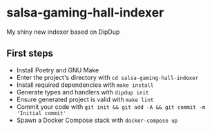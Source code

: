 # salsa-gaming-hall-indexer

My shiny new indexer based on DipDup

## First steps

* Install Poetry and GNU Make
* Enter the project's directory with `cd salsa-gaming-hall-indexer`
* Install required dependencies with `make install`
* Generate types and handlers with `dipdup init`
* Ensure generated project is valid with `make lint`
* Commit your code with `git init && git add -A && git commit -m 'Initial commit'` 
* Spawn a Docker Compose stack with `docker-compose up`